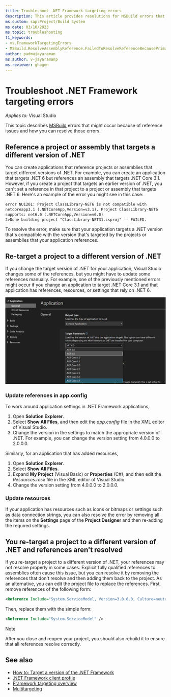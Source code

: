 ```yaml
---
title: Troubleshoot .NET Framework targeting errors
description: This article provides resolutions for MSBuild errors that might occur because of reference issues.
ms.custom: sap:Project/Build System
ms.date: 03/10/2023
ms.topic: troubleshooting
f1_keywords:
- vs.FrameworkTargetingErrors
- MSBuild.ResolveAssemblyReference.FailedToResolveReferenceBecausePrimaryAssemblyInExclusionList
author: padmajayaraman
ms.author: v-jayaramanp
ms.reviewer: ghogen
---
```


# Troubleshoot .NET Framework targeting errors

_Applies to:_&nbsp;Visual Studio

This topic describes [MSBuild](/visualstudio/msbuild/msbuild) errors that might occur because of reference issues and how you can resolve those errors.

## Reference a project or assembly that targets a different version of .NET

 You can create applications that reference projects or assemblies that target different versions of .NET. For example, you can create an application that targets .NET 6 but references an assembly that targets .NET Core 3.1. However, if you create a project that targets an earlier version of .NET, you can't set a reference in that project to a project or assembly that targets .NET 6. Here's an example of the error you might see in this case:

 ```output
 error NU1201: Project ClassLibrary-NET6 is not compatible with netcoreapp3.1 (.NETCoreApp,Version=v3.1). Project ClassLibrary-NET6 supports: net6.0 (.NETCoreApp,Version=v6.0)
2>Done building project "ClassLibrary-NET31.csproj" -- FAILED.
```

To resolve the error, make sure that your application targets a .NET version that's compatible with the version that's targeted by the projects or assemblies that your application references.

## Re-target a project to a different version of .NET

 If you change the target version of .NET for your application, Visual Studio changes some of the references, but you might have to update some references manually. For example, one of the previously mentioned errors might occur if you change an application to target .NET Core 3.1 and that application has references, resources, or settings that rely on .NET 6.

![Screenshot that shows changing the target framework in Visual Studio.](media/troubleshooting-dotnet-framework-targeting-errors/change-target-framework.png)

### Update references in app.config

To work around application settings in .NET Framework applications,

1. Open **Solution Explorer**.
1. Select **Show All Files**, and then edit the _app.config_ file in the XML editor of Visual Studio.
1. Change the version in the settings to match the appropriate version of .NET. For example, you can change the version setting from 4.0.0.0 to 2.0.0.0.

Similarly, for an application that has added resources,

1. Open **Solution Explorer**.
1. Select **Show All Files**.
1. Expand **My Project** (Visual Basic) or **Properties** (C#), and then edit the _Resources.resx_ file in the XML editor of Visual Studio.
1. Change the version setting from 4.0.0.0 to 2.0.0.0.

### Update resources

 If your application has resources such as icons or bitmaps or settings such as data connection strings, you can also resolve the error by removing all the items on the **Settings** page of the **Project Designer** and then re-adding the required settings.

## You re-target a project to a different version of .NET and references aren't resolved

 If you re-target a project to a different version of .NET, your references may not resolve properly in some cases. Explicit fully qualified references to assemblies often cause this issue, but you can resolve it by removing the references that don't resolve and then adding them back to the project. As an alternative, you can edit the project file to replace the references. First, remove references of the following form:

```xml
<Reference Include="System.ServiceModel, Version=3.0.0.0, Culture=neutral, PublicKeyToken=b77a5c561934e089, processorArchitecture=MSIL" />
```

Then, replace them with the simple form:

```xml
<Reference Include="System.ServiceModel" />
```

> [!NOTE]
> After you close and reopen your project, you should also rebuild it to ensure that all references resolve correctly.

## See also

- [How to: Target a version of the .NET Framework](/visualstudio/ide/visual-studio-multi-targeting-overview)
- [.NET Framework client profile](/dotnet/framework/deployment/client-profile)
- [Framework targeting overview](/visualstudio/ide/visual-studio-multi-targeting-overview)
- [Multitargeting](/visualstudio/msbuild/msbuild-multitargeting-overview)
